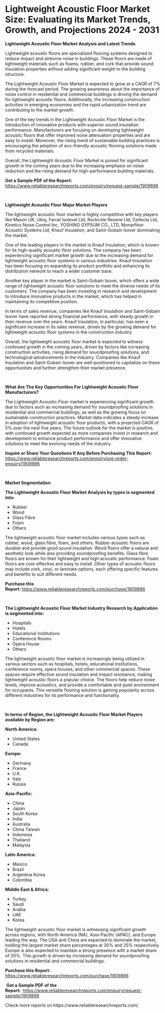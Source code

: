 <p><h1>Lightweight Acoustic Floor Market Size: Evaluating its Market Trends, Growth, and Projections 2024 - 2031</h1></p><p><strong>Lightweight Acoustic Floor Market Analysis and Latest Trends</strong></p>
<p><p>Lightweight acoustic floors are specialized flooring systems designed to reduce impact and airborne noise in buildings. These floors are made of lightweight materials such as foams, rubber, and cork that provide sound insulation properties without adding significant weight to the building structure.</p><p>The Lightweight Acoustic Floor Market is expected to grow at a CAGR of 7% during the forecast period. The growing awareness about the importance of noise control in residential and commercial buildings is driving the demand for lightweight acoustic floors. Additionally, the increasing construction activities in emerging economies and the rapid urbanization trend are contributing to the market growth.</p><p>One of the key trends in the Lightweight Acoustic Floor Market is the introduction of innovative products with superior sound insulation performance. Manufacturers are focusing on developing lightweight acoustic floors that offer improved noise attenuation properties and are easy to install. Moreover, the rising trend of sustainable building practices is encouraging the adoption of eco-friendly acoustic flooring solutions made from recycled materials.</p><p>Overall, the Lightweight Acoustic Floor Market is poised for significant growth in the coming years due to the increasing emphasis on noise reduction and the rising demand for high-performance building materials.</p></p>
<p><strong>Get a Sample PDF of the Report:&nbsp;</strong> <a href="https://www.reliableresearchreports.com/enquiry/request-sample/1909896">https://www.reliableresearchreports.com/enquiry/request-sample/1909896</a></p>
<p>&nbsp;</p>
<p><strong>Lightweight Acoustic Floor Major Market Players</strong></p>
<p><p>The lightweight acoustic floor market is highly competitive with key players like Mason UK, Ubiq, Farrat Isolevel Ltd, Rockcote Resene Ltd, Cellecta Ltd, Kinetics Noise Control Inc, YOSHINO GYPSUM CO., LTD, Monarfloor Acoustic Systems Ltd, Knauf Insulation, and Saint-Gobain Isover dominating the market.</p><p>One of the leading players in the market is Knauf Insulation, which is known for its high-quality acoustic floor solutions. The company has been experiencing significant market growth due to the increasing demand for lightweight acoustic floor systems in various industries. Knauf Insulation has been focusing on expanding its product portfolio and enhancing its distribution network to reach a wider customer base.</p><p>Another key player in the market is Saint-Gobain Isover, which offers a wide range of lightweight acoustic floor solutions to meet the diverse needs of its customers. The company has been investing in research and development to introduce innovative products in the market, which has helped in maintaining its competitive position.</p><p>In terms of sales revenue, companies like Knauf Insulation and Saint-Gobain Isover have reported strong financial performance, with steady growth in their revenue over the years. Knauf Insulation, in particular, has seen a significant increase in its sales revenue, driven by the growing demand for lightweight acoustic floor systems in the construction industry.</p><p>Overall, the lightweight acoustic floor market is expected to witness continued growth in the coming years, driven by factors like increasing construction activities, rising demand for soundproofing solutions, and technological advancements in the industry. Companies like Knauf Insulation and Saint-Gobain Isover are well-positioned to capitalize on these opportunities and further strengthen their market presence.</p></p>
<p>&nbsp;</p>
<p><strong>What Are The Key Opportunities For Lightweight Acoustic Floor Manufacturers?</strong></p>
<p><p>The Lightweight Acoustic Floor market is experiencing significant growth due to factors such as increasing demand for soundproofing solutions in residential and commercial buildings, as well as the growing focus on sustainable construction practices. Market data indicates a steady increase in adoption of lightweight acoustic floor products, with a projected CAGR of 5% over the next five years. The future outlook for the market is positive, with continued growth expected as more companies invest in research and development to enhance product performance and offer innovative solutions to meet the evolving needs of the industry.</p></p>
<p><strong>Inquire or Share Your Questions If Any Before Purchasing This Report:</strong> <a href="https://www.reliableresearchreports.com/enquiry/pre-order-enquiry/1909896">https://www.reliableresearchreports.com/enquiry/pre-order-enquiry/1909896</a></p>
<p>&nbsp;</p>
<p><strong>Market Segmentation</strong></p>
<p><strong>The Lightweight Acoustic Floor Market Analysis by types is segmented into:</strong></p>
<p><ul><li>Rubber</li><li>Wood</li><li>Glass Fibre</li><li>Foam</li><li>Others</li></ul></p>
<p><p>The lightweight acoustic floor market includes various types such as rubber, wood, glass fibre, foam, and others. Rubber acoustic floors are durable and provide good sound insulation. Wood floors offer a natural and aesthetic look while also providing soundproofing benefits. Glass fibre floors are known for their lightweight and high acoustic performance. Foam floors are cost-effective and easy to install. Other types of acoustic floors may include cork, vinyl, or laminate options, each offering specific features and benefits to suit different needs.</p></p>
<p><strong>Purchase this Report:&nbsp;</strong><a href="https://www.reliableresearchreports.com/purchase/1909896">https://www.reliableresearchreports.com/purchase/1909896</a></p>
<p>&nbsp;</p>
<p><strong>The Lightweight Acoustic Floor Market Industry Research by Application is segmented into:</strong></p>
<p><ul><li>Hospitals</li><li>Hotels</li><li>Educational Institutions</li><li>Conference Rooms</li><li>Opera House</li><li>Others</li></ul></p>
<p><p>The lightweight acoustic floor market is increasingly being utilized in various sectors such as hospitals, hotels, educational institutions, conference rooms, opera houses, and other commercial spaces. These spaces require effective sound insulation and impact resistance, making lightweight acoustic floors a popular choice. The floors help reduce noise levels, improve acoustics, and provide a comfortable and quiet environment for occupants. This versatile flooring solution is gaining popularity across different industries for its performance and functionality.</p></p>
<p>&nbsp;</p>
<p><strong>In terms of Region, the Lightweight Acoustic Floor Market Players available by Region are:</strong></p>
<p>
    <p> <strong> North America: </strong>
        <ul>
            <li>United States</li>
            <li>Canada</li>
        </ul>
        </p> 
    <p> <strong> Europe: </strong>
        <ul>
            <li>Germany</li>
            <li>France</li>
            <li>U.K.</li>
            <li>Italy</li>
            <li>Russia</li>
        </ul>
        </p> 
    <p> <strong> Asia-Pacific: </strong>
        <ul>
            <li>China</li>
            <li>Japan</li>
            <li>South Korea</li>
            <li>India</li>
            <li>Australia</li>
            <li>China Taiwan</li>
            <li>Indonesia</li>
            <li>Thailand</li>
            <li>Malaysia</li>
        </ul>
        </p> 
    <p> <strong> Latin America: </strong>
        <ul>
            <li>Mexico</li>
            <li>Brazil</li>
            <li>Argentina Korea</li>
            <li>Colombia</li>
        </ul>
        </p> 
    <p> <strong> Middle East & Africa: </strong>
        <ul>
            <li>Turkey</li>
            <li>Saudi</li>
            <li>Arabia</li>
            <li>UAE</li>
            <li>Korea</li>
        </ul>
    </p>
    </p>
<p><p>The lightweight acoustic floor market is witnessing significant growth across regions, with North America (NA), Asia-Pacific (APAC), and Europe leading the way. The USA and China are expected to dominate the market, holding the largest market share percentages at 30% and 25% respectively. Europe is also expected to maintain a strong presence with a market share of 20%. This growth is driven by increasing demand for soundproofing solutions in residential and commercial buildings.</p></p>
<p><strong>Purchase this Report: </strong><a href="https://www.reliableresearchreports.com/purchase/1909896">https://www.reliableresearchreports.com/purchase/1909896</a></p>
<p>&nbsp;<strong>Get a Sample PDF of the Report:&nbsp;&nbsp;</strong><a href="https://www.reliableresearchreports.com/enquiry/request-sample/1909896">https://www.reliableresearchreports.com/enquiry/request-sample/1909896</a></p>
<p><strong></strong></p>
<p>Check more reports on https://www.reliableresearchreports.com/</p>